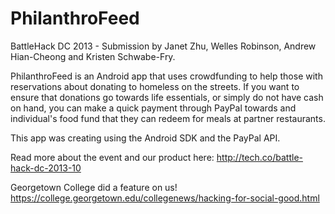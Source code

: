 PhilanthroFeed
==============

BattleHack DC 2013 - Submission by Janet Zhu, Welles Robinson, Andrew Hian-Cheong and Kristen Schwabe-Fry. 

PhilanthroFeed is an Android app that uses crowdfunding to help those with reservations about donating to homeless on the streets. If you want to ensure that donations go towards life essentials, or simply do not have cash on hand, you can make a quick payment through PayPal towards and individual's food fund that they can redeem for meals at partner restaurants. 

This app was creating using the Android SDK and the PayPal API.

Read more about the event and our product here: http://tech.co/battle-hack-dc-2013-10

Georgetown College did a feature on us!
https://college.georgetown.edu/collegenews/hacking-for-social-good.html
